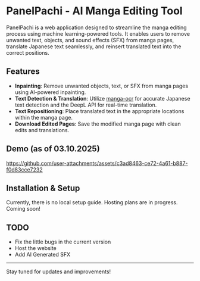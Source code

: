 # PanelPachi - AI Manga Editing Tool

PanelPachi is a web application designed to streamline the manga editing process using machine learning-powered tools. It enables users to remove unwanted text, objects, and sound effects (SFX) from manga pages, translate Japanese text seamlessly, and reinsert translated text into the correct positions.

## Features
- **Inpainting**: Remove unwanted objects, text, or SFX from manga pages using AI-powered inpainting.
- **Text Detection & Translation**: Utilize [manga-ocr](https://github.com/kha-white/manga-ocr) for accurate Japanese text detection and the DeepL API for real-time translation.
- **Text Repositioning**: Place translated text in the appropriate locations within the manga page.
- **Download Edited Pages**: Save the modified manga page with clean edits and translations.

## Demo (as of 03.10.2025)
https://github.com/user-attachments/assets/c3ad8463-ce72-4a61-b887-f0d83cce7232

## Installation & Setup
Currently, there is no local setup guide. Hosting plans are in progress. Coming soon!

## TODO
- Fix the little bugs in the current version
- Host the website
- Add AI Generated SFX

---
Stay tuned for updates and improvements!

